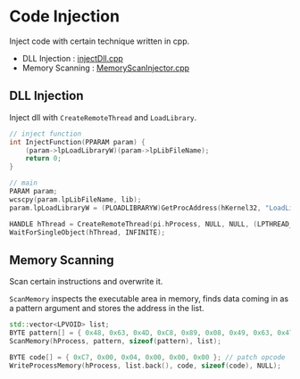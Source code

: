 # Code Injection

Inject code with certain technique written in cpp.

- DLL Injection : [injectDll.cpp](https://github.com/revsic/Code-Injection/blob/master/injectDll.cpp)
- Memory Scanning : [MemoryScanInjector.cpp](https://github.com/revsic/Code-Injection/blob/master/MemoryScanInjector.cpp)

## DLL Injection

Inject dll with `CreateRemoteThread` and `LoadLibrary`.

```cpp
// inject function
int InjectFunction(PPARAM param) {
	(param->lpLoadLibraryW)(param->lpLibFileName);
	return 0;
}

// main
PARAM param;
wcscpy(param.lpLibFileName, lib);
param.lpLoadLibraryW = (PLOADLIBRARYW)GetProcAddress(hKernel32, "LoadLibraryW");

HANDLE hThread = CreateRemoteThread(pi.hProcess, NULL, NULL, (LPTHREAD_START_ROUTINE)lpFunction, lpParam, NULL, NULL);
WaitForSingleObject(hThread, INFINITE);
```

## Memory Scanning

Scan certain instructions and overwrite it.

`ScanMemory` inspects the executable area in memory, finds data coming in as a pattern argument and stores the address in the list.

```cpp
std::vector<LPVOID> list;
BYTE pattern[] = { 0x48, 0x63, 0x4D, 0xC8, 0x89, 0x08, 0x49, 0x63, 0x47, 0x50 }; //target opcode
ScanMemory(hProcess, pattern, sizeof(pattern), list);

BYTE code[] = { 0xC7, 0x00, 0x04, 0x00, 0x00, 0x00 }; // patch opcode
WriteProcessMemory(hProcess, list.back(), code, sizeof(code), NULL);
```
